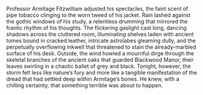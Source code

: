 Professor Armitage Fitzwilliam adjusted his spectacles, the faint scent of pipe tobacco clinging to the worn tweed of his jacket.  Rain lashed against the gothic windows of his study, a relentless drumming that mirrored the frantic rhythm of his thoughts.  The flickering gaslight cast long, dancing shadows across the cluttered room, illuminating shelves laden with ancient tomes bound in cracked leather,  intricate astrolabes gleaming dully, and the perpetually overflowing inkwell that threatened to stain the already-marbled surface of his desk. Outside, the wind howled a mournful dirge through the skeletal branches of the ancient oaks that guarded Blackwood Manor, their leaves swirling in a chaotic ballet of grey and black.  Tonight, however, the storm felt less like nature’s fury and more like a tangible manifestation of the dread that had settled deep within Armitage’s bones.  He knew, with a chilling certainty, that something terrible was about to happen.
